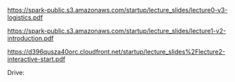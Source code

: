 https://spark-public.s3.amazonaws.com/startup/lecture_slides/lecture0-v3-logistics.pdf

https://spark-public.s3.amazonaws.com/startup/lecture_slides/lecture1-v2-introduction.pdf

https://d396qusza40orc.cloudfront.net/startup/lecture_slides%2Flecture2-interactive-start.pdf


Drive:


